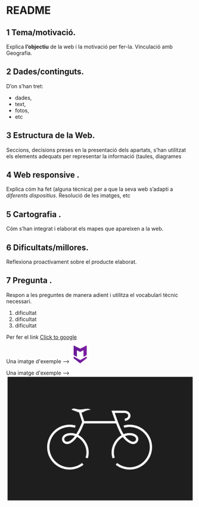 # README #

## 1 Tema/motivació. 
Explica **l’objectiu** de la web i la motivació per fer-la. Vinculació amb Geografia.

## 2 Dades/continguts. 
D’on s’han tret:

- dades, 
- text, 
- fotos, 
- etc

## 3 Estructura de la Web. 
Seccions, decisions preses en la presentació dels apartats, s’han utilitzat els elements adequats per representar la informació (taules, diagrames

## 4 Web responsive . 
Explica cóm ha fet (alguna tècnica) per a que la seva web s’adapti a *diferents dispositius*. Resolució de les imatges, etc

## 5 Cartografia . 
Cóm s’han integrat i elaborat els mapes que apareixen a la web.

## 6 Dificultats/millores. 
Reflexiona proactivament sobre el producte elaborat.

## 7 Pregunta . 
Respon a les preguntes de manera adient i utilitza el vocabulari tècnic necessari.

1. dificultat 
2. dificultat
3. dificultat

Per fer el link
[Click to google](https://www.google.com)

Una imatge d'exemple --> 
![Una imatge d'exemple](https://github.com/adam-p/markdown-here/raw/master/src/common/images/icon48.png "Logo Title Text 1")

Una imatge d'exemple --> 
![Una imatge d'exemple](./images/logo.png "Logo Title Text 1")
